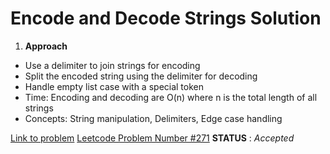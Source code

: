 # Encode and Decode Strings Solution

1. **Approach**  
* Use a delimiter to join strings for encoding
* Split the encoded string using the delimiter for decoding
* Handle empty list case with a special token
* Time: Encoding and decoding are O(n) where n is the total length of all strings
* Concepts: String manipulation, Delimiters, Edge case handling

[Link to problem](https://leetcode.com/problems/encode-and-decode-strings/)
<u>Leetcode Problem Number #271</u>
**STATUS** : _Accepted_
